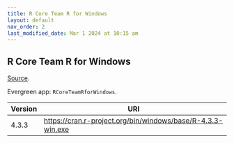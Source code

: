 ```yaml
---
title: R Core Team R for Windows
layout: default
nav_order: 2
last_modified_date: Mar 1 2024 at 10:15 am
---
```


## R Core Team R for Windows

[Source](https://cran.r-project.org/bin/windows/base/).

Evergreen app: `RCoreTeamRforWindows`.

| Version | URI                                                         |
| ------- | ----------------------------------------------------------- |
| 4.3.3   | https://cran.r-project.org/bin/windows/base/R-4.3.3-win.exe |
